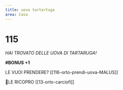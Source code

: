 ```yaml
---
title: uova tartartuga
area: Casa
---
```

# 115
_HAI TROVATO DELLE UOVA DI TARTARUGA!_

**#BONUS +1**

LE VUOI PRENDERE? [[116-orto-prendi-uova-MALUS]]

👣LE RICOPRO [[13-orto-carciofi]]
